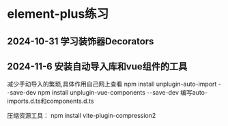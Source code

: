 # element-plus练习

## 2024-10-31 学习装饰器Decorators

## 2024-11-6 安装自动导入库和vue组件的工具

减少手动导入的繁琐,具体作用自己网上查看
npm install unplugin-auto-import --save-dev
npm install unplugin-vue-components --save-dev
编写auto-imports.d.ts和components.d.ts

压缩资源工具：
npm install vite-plugin-compression2

